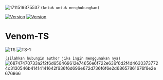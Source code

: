 ![1711519375537](https://github.com/FakeAXL00/Venom-TS/assets/164671698/42f8f1f1-ef6d-4a49-952e-23e1ee6fb9c7)
``(ketuk untuk menghubungkan)`` 

[![Version](https://img.shields.io/badge/FakeAXL-00-brightgreen.svg?maxAge=259200)]()
[![Version](https://img.shields.io/badge/NamePack-:VenomTS-brightgreen.svg?maxAge=259200)]()

# Venom-TS 
![TS](https://github.com/FakeAXL00/Venom-TS/assets/164671698/717a86a0-04e3-4893-9df8-298f41f5d96a)
![TS-1](https://github.com/FakeAXL00/Venom-TS/assets/164671698/72011670-b18e-4ccf-be1c-d5f08f1666a4)

``(silahkan hubungin author jika ingin menggunakan nya)``
![68747470733a2f2f6d656469612e74656e6f722e636f6d2f4d46303737724c3130546b41414141642f636f6d696e672d736f6f6e2d68657861676f6e2e676966](https://github.com/FakeAXL00/Venom-S/assets/164671698/9818251b-2c80-4d3f-b15f-3c3b765638d8)
